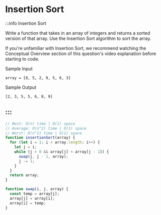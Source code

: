 # Insertion Sort

:::info Insertion Sort

Write a function that takes in an array of integers and returns a sorted version of that array. Use the Insertion Sort algorithm to sort the array.

If you're unfamiliar with Insertion Sort, we recommend watching the Conceptual Overview section of this question's video explanation before starting to code.

Sample Input
```
array = [8, 5, 2, 9, 5, 6, 3]
```

Sample Output
```
[2, 3, 5, 5, 6, 8, 9]
```
:::
---

```js title="Solution 1"
// Best: O(n) time | O(1) space
// Average: O(n^2) time | O(1) space
// Worst: O(n^2) time | O(1) space
function insertionSort(array) {
  for (let i = 1; i < array.length; i++) {
    let j = i;
    while (j > 0 && array[j] < array[j - 1]) {
      swap(j, j - 1, array);
      j -= 1;
    }
  }
  return array;
}

function swap(i, j, array) {
  const temp = array[j];
  array[j] = array[i];
  array[i] = temp;
}
```
